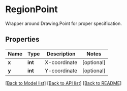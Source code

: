 # RegionPoint

Wrapper around Drawing.Point for proper specification.

## Properties

Name | Type | Description | Notes
---- | ---- | ----------- | -----
**x** | **int** | X-coordinate | [optional] 
**y** | **int** | Y-coordinate | [optional] 

[[Back to Model list]](../README.md#documentation-for-models) [[Back to API list]](../README.md#documentation-for-api-endpoints) [[Back to README]](../README.md)
